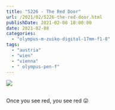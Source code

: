 ```yaml
---
title: "5226 - The Red Door"
url: /2021/02/5226-the-red-door.html
publishDate: 2021-02-08 18:00:00
date: 2021-02-08
categories: 
  - "olympus-m-zuiko-digital-17mm-f1-8"
tags: 
  - "austria"
  - "wien"
  - "vienna"
  - " olympus-pen-f"
---
```

<div class="container">
<div class="center"><a target="_blank" href="https://d25zfm9zpd7gm5.cloudfront.net/1200x1200/2018/20180918_165033_lr.jpg"><img class="webfeedsFeaturedVisual" src="https://d25zfm9zpd7gm5.cloudfront.net/0600x0600/2018/20180918_165033_lr.jpg" /></a></div>
</div>
<br />

Once you see red, you see red :stuck_out_tongue: